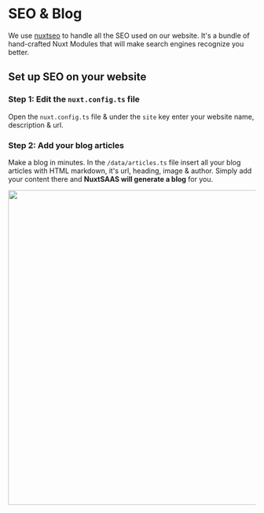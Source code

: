 # SEO & Blog

We use [nuxtseo](https://nuxtseo.com/) to handle all the SEO used on our website. It's a bundle of hand-crafted Nuxt Modules that will make search engines recognize you better.

## Set up SEO on your website

### Step 1: Edit the `nuxt.config.ts` file
Open the `nuxt.config.ts` file & under the `site` key enter your website name, description & url.

### Step 2: Add your blog articles
Make a blog in minutes. In the `/data/articles.ts` file insert all your blog articles with HTML markdown, it's url, heading, image & author. Simply add your content there and **NuxtSAAS will generate a blog** for you.

<img src="/seo-blog.png" class="light-img" width="1280" height="640" alt=""/>